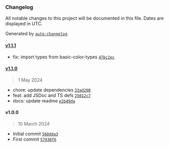 ### Changelog

All notable changes to this project will be documented in this file. Dates are displayed in UTC.

Generated by [`auto-changelog`](https://github.com/CookPete/auto-changelog).

#### [v1.1.1](https://github.com/ChrisCodesThings/css-hex-color-to-rgba/compare/v1.1.0...v1.1.1)

- fix: import types from basic-color-types [`47bc2ec`](https://github.com/ChrisCodesThings/css-hex-color-to-rgba/commit/47bc2ec8c91d236d39fed65106e29b7756d4ba8c)

#### [v1.1.0](https://github.com/ChrisCodesThings/css-hex-color-to-rgba/compare/v1.0.0...v1.1.0)

> 1 May 2024

- chore: update dependencies [`33ad208`](https://github.com/ChrisCodesThings/css-hex-color-to-rgba/commit/33ad208a5216af27a2da2a6ed504e914dcccf1a6)
- feat: add JSDoc and TS defs [`25012c7`](https://github.com/ChrisCodesThings/css-hex-color-to-rgba/commit/25012c763aa1b6fd2d86c38f9a3fc96ee2ecc56a)
- docs: update readme [`e2b49da`](https://github.com/ChrisCodesThings/css-hex-color-to-rgba/commit/e2b49da50af9c6dfb9518c01faa2ee6dfa5cb210)

#### v1.0.0

> 10 March 2024

- Initial commit [`568dda3`](https://github.com/ChrisCodesThings/css-hex-color-to-rgba/commit/568dda3ce31a6fca70145bca56f4390f4e3629a7)
- First commit [`57930f6`](https://github.com/ChrisCodesThings/css-hex-color-to-rgba/commit/57930f6ef51da16e42bcf2d30fcdfdcfa0c7fb74)
